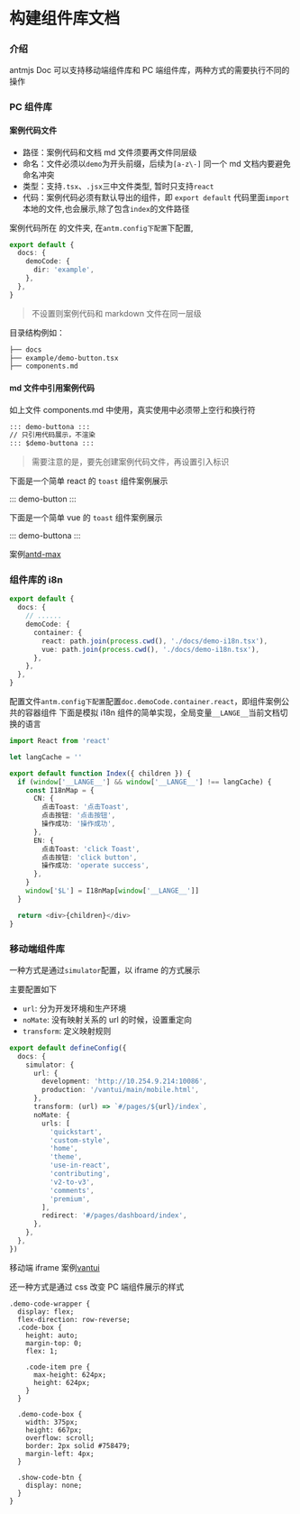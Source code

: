 # 构建组件库文档

### 介绍

antmjs Doc 可以支持移动端组件库和 PC 端组件库，两种方式的需要执行不同的操作

### PC 组件库

#### 案例代码文件

- 路径：案例代码和文档 md 文件须要再文件同层级
- 命名：文件必须以`demo`为开头前缀，后续为`[a-z\-]`
  同一个 md 文档内要避免命名冲突
- 类型：支持`.tsx`、`.jsx`三中文件类型, 暂时只支持`react`
- 代码：案例代码必须有默认导出的组件，即 `export default`
  代码里面`import`本地的文件,也会展示,除了包含`index`的文件路径

案例代码所在 的文件夹, 在`antm.config下配置`下配置,

```ts
export default {
  docs: {
    demoCode: {
      dir: 'example',
    },
  },
}
```

> 不设置则案例代码和 markdown 文件在同一层级

目录结构例如：

```markdown
├── docs
├── example/demo-button.tsx
├── components.md
```

#### md 文件中引用案例代码

如上文件 components.md 中使用，真实使用中必须带上空行和换行符

```markdown
::: demo-buttona :::
// 只引用代码展示，不渲染
::: $demo-buttona :::
```

> 需要注意的是，要先创建案例代码文件，再设置引入标识

下面是一个简单 react 的 `toast` 组件案例展示

::: demo-button :::

下面是一个简单 vue 的 `toast` 组件案例展示

::: demo-buttona :::

案例[antd-max](https://antmjs.github.io/antd-max)

### 组件库的 i8n

```ts
export default {
  docs: {
    // ......
    demoCode: {
      container: {
        react: path.join(process.cwd(), './docs/demo-i18n.tsx'),
        vue: path.join(process.cwd(), './docs/demo-i18n.tsx'),
      },
    },
  },
}
```

配置文件`antm.config下配置`配置`doc.demoCode.container.react`，即组件案例公共的容器组件
下面是模拟 i18n 组件的简单实现，全局变量`__LANGE__`当前文档切换的语言

```typescript
import React from 'react'

let langCache = ''

export default function Index({ children }) {
  if (window['__LANGE__'] && window['__LANGE__'] !== langCache) {
    const I18nMap = {
      CN: {
        点击Toast: '点击Toast',
        点击按钮: '点击按钮',
        操作成功: '操作成功',
      },
      EN: {
        点击Toast: 'click Toast',
        点击按钮: 'click button',
        操作成功: 'operate success',
      },
    }
    window['$L'] = I18nMap[window['__LANGE__']]
  }

  return <div>{children}</div>
}
```

### 移动端组件库

一种方式是通过`simulator`配置，以 iframe 的方式展示

主要配置如下

- `url`: 分为开发环境和生产环境
- `noMate`: 没有映射关系的 url 的时候，设置重定向
- `transform`: 定义映射规则

```ts
export default defineConfig({
  docs: {
    simulator: {
      url: {
        development: 'http://10.254.9.214:10086',
        production: '/vantui/main/mobile.html',
      },
      transform: (url) => `#/pages/${url}/index`,
      noMate: {
        urls: [
          'quickstart',
          'custom-style',
          'home',
          'theme',
          'use-in-react',
          'contributing',
          'v2-to-v3',
          'comments',
          'premium',
        ],
        redirect: '#/pages/dashboard/index',
      },
    },
  },
})
```

移动端 iframe 案例[vantui](https://antmjs.github.io/vantui/main/)

还一种方式是通过 css 改变 PC 端组件展示的样式

```less
.demo-code-wrapper {
  display: flex;
  flex-direction: row-reverse;
  .code-box {
    height: auto;
    margin-top: 0;
    flex: 1;

    .code-item pre {
      max-height: 624px;
      height: 624px;
    }
  }

  .demo-code-box {
    width: 375px;
    height: 667px;
    overflow: scroll;
    border: 2px solid #758479;
    margin-left: 4px;
  }

  .show-code-btn {
    display: none;
  }
}
```
